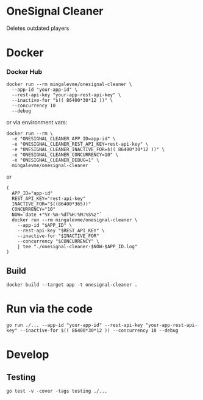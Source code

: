 # OneSignal Cleaner

Deletes outdated players

# Docker

### Docker Hub

```shell
docker run --rm mingalevme/onesignal-cleaner \
  --app-id "your-app-id" \
  --rest-api-key "your-app-rest-api-key" \
  --inactive-for "$(( 86400*30*12 ))" \
  --concurrency 10
  --debug
```

or via environment vars:

```shell
docker run --rm \
  -e "ONESIGNAL_CLEANER_APP_ID=app-id" \
  -e "ONESIGNAL_CLEANER_REST_API_KEY=rest-api-key" \
  -e "ONESIGNAL_CLEANER_INACTIVE_FOR=$(( 86400*30*12 ))" \
  -e "ONESIGNAL_CLEANER_CONCURRENCY=10" \
  -e "ONESIGNAL_CLEANER_DEBUG=1" \
  mingalevme/onesignal-cleaner
```

or 

```shell
(
  APP_ID="app-id"
  REST_API_KEY="rest-api-key"
  INACTIVE_FOR="$((86400*365))"
  CONCURRENCY="10"
  NOW=`date +"%Y-%m-%dT%H:%M:%S%z"`
  docker run --rm mingalevme/onesignal-cleaner \
    --app-id "$APP_ID" \
    --rest-api-key "$REST_API_KEY" \
    --inactive-for "$INACTIVE_FOR"
    --concurrency "$CONCURRENCY" \
    | tee "./onesignal-cleaner-$NOW-$APP_ID.log"
)
```

## Build

```shell
docker build --target app -t onesignal-cleaner .
```

# Run via the code

```shell
go run ./... --app-id "your-app-id" --rest-api-key "your-app-rest-api-key" --inactive-for $(( 86400*30*12 )) --concurrency 10 --debug
```

# Develop

## Testing

```shell
go test -v -cover -tags testing ./...
```
